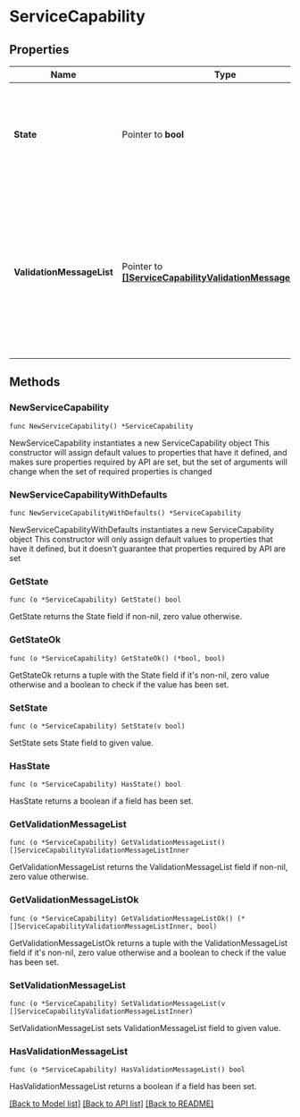 # ServiceCapability

## Properties

Name | Type | Description | Notes
------------ | ------------- | ------------- | -------------
**State** | Pointer to **bool** | The current state of the capability. For example, if a service can be enabled or not.  | [optional] 
**ValidationMessageList** | Pointer to [**[]ServiceCapabilityValidationMessageListInner**](ServiceCapabilityValidationMessageListInner.md) | List of messages explaining the current state of the capability. For example, if a service cannot be enabled, this list will contain the reasons for the same.  | [optional] 

## Methods

### NewServiceCapability

`func NewServiceCapability() *ServiceCapability`

NewServiceCapability instantiates a new ServiceCapability object
This constructor will assign default values to properties that have it defined,
and makes sure properties required by API are set, but the set of arguments
will change when the set of required properties is changed

### NewServiceCapabilityWithDefaults

`func NewServiceCapabilityWithDefaults() *ServiceCapability`

NewServiceCapabilityWithDefaults instantiates a new ServiceCapability object
This constructor will only assign default values to properties that have it defined,
but it doesn't guarantee that properties required by API are set

### GetState

`func (o *ServiceCapability) GetState() bool`

GetState returns the State field if non-nil, zero value otherwise.

### GetStateOk

`func (o *ServiceCapability) GetStateOk() (*bool, bool)`

GetStateOk returns a tuple with the State field if it's non-nil, zero value otherwise
and a boolean to check if the value has been set.

### SetState

`func (o *ServiceCapability) SetState(v bool)`

SetState sets State field to given value.

### HasState

`func (o *ServiceCapability) HasState() bool`

HasState returns a boolean if a field has been set.

### GetValidationMessageList

`func (o *ServiceCapability) GetValidationMessageList() []ServiceCapabilityValidationMessageListInner`

GetValidationMessageList returns the ValidationMessageList field if non-nil, zero value otherwise.

### GetValidationMessageListOk

`func (o *ServiceCapability) GetValidationMessageListOk() (*[]ServiceCapabilityValidationMessageListInner, bool)`

GetValidationMessageListOk returns a tuple with the ValidationMessageList field if it's non-nil, zero value otherwise
and a boolean to check if the value has been set.

### SetValidationMessageList

`func (o *ServiceCapability) SetValidationMessageList(v []ServiceCapabilityValidationMessageListInner)`

SetValidationMessageList sets ValidationMessageList field to given value.

### HasValidationMessageList

`func (o *ServiceCapability) HasValidationMessageList() bool`

HasValidationMessageList returns a boolean if a field has been set.


[[Back to Model list]](../README.md#documentation-for-models) [[Back to API list]](../README.md#documentation-for-api-endpoints) [[Back to README]](../README.md)


